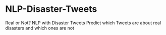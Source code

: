 # NLP-Disaster-Tweets
Real or Not? NLP with Disaster Tweets
Predict which Tweets are about real disasters and which ones are not

